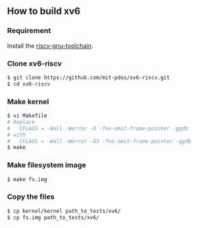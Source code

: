 ## How to build xv6 

### Requirement

Install the [riscv-gnu-toolchain](https://github.com/riscv/riscv-gnu-toolchain).

### Clone xv6-riscv

```sh
$ git clone https://github.com/mit-pdos/xv6-riscv.git
$ cd xv6-riscv
```

### Make kernel

```sh
$ vi Makefile
# Replace
#   CFLAGS = -Wall -Werror -O -fno-omit-frame-pointer -ggdb
# with
#   CFLAGS = -Wall -Werror -O3 -fno-omit-frame-pointer -ggdb
$ make
```

### Make filesystem image

```sh
$ make fs.img
```

### Copy the files

```sh
$ cp kernel/kernel path_to_tests/xv6/
$ cp fs.img path_to_tests/xv6/
```
